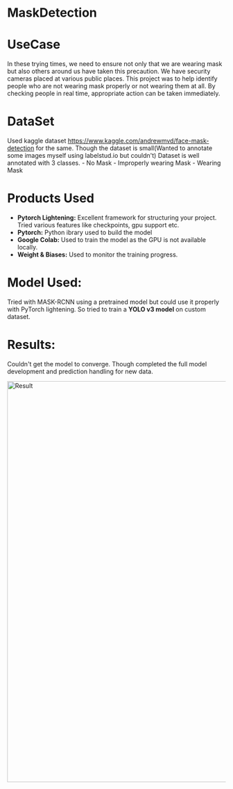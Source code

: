 # MaskDetection
# UseCase 
In these trying times, we need to ensure not only that we are wearing mask but also others around us have taken this precaution. We have security cameras placed at various public places. This project was to help identify people who are not wearing mask properly or not wearing them at all. By checking people in real time, appropriate action can be taken immediately.

# DataSet 
Used kaggle dataset https://www.kaggle.com/andrewmvd/face-mask-detection for  the same. 
Though the dataset is small(Wanted to annotate some images myself using labelstud.io but couldn't)
Dataset is well annotated with 3 classes. 
    - No Mask 
    - Improperly wearing Mask 
    - Wearing Mask

# Products Used 
   * **Pytorch Lightening:** Excellent framework for structuring your project. Tried various features              like checkpoints, gpu support etc.
   * **Pytorch:** Python ibrary used to build the model
   * **Google Colab:** Used to train the model as the GPU is not available locally.
   * **Weight & Biases:** Used to monitor the training progress.

# Model Used: 
Tried with MASK-RCNN using a pretrained model but could use it properly with PyTorch lightening. So tried to train a __YOLO v3 model__ on custom dataset. 

# Results:
Couldn't get the model to converge. Though completed the full model development and prediction handling for new data.

<img width="923" alt="Result" src="https://user-images.githubusercontent.com/17312814/118266209-e5204e00-b4d7-11eb-94d7-e5e47ee05f3b.png">
